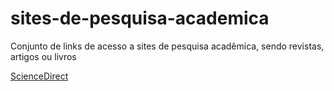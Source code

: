 # sites-de-pesquisa-academica
Conjunto de links de acesso a sites de pesquisa acadêmica, sendo revistas, artigos ou livros

[ScienceDirect](https://www.sciencedirect.com/)
